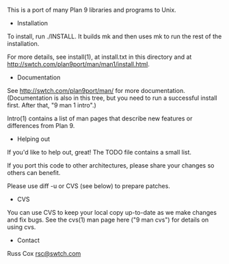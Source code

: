 This is a port of many Plan 9 libraries and programs to Unix.

* Installation

To install, run ./INSTALL.  It builds mk and then uses mk to
run the rest of the installation.  

For more details, see install(1), at install.txt in this directory
and at http://swtch.com/plan9port/man/man1/install.html.

* Documentation

See http://swtch.com/plan9port/man/ for more documentation.
(Documentation is also in this tree, but you need to run
a successful install first.  After that, "9 man 1 intro".)

Intro(1) contains a list of man pages that describe new features
or differences from Plan 9.

* Helping out

If you'd like to help out, great!  The TODO file contains a small list.

If you port this code to other architectures, please share your changes
so others can benefit.

Please use diff -u or CVS (see below) to prepare patches.

* CVS

You can use CVS to keep your local copy up-to-date as we make 
changes and fix bugs.  See the cvs(1) man page here ("9 man cvs")
for details on using cvs.

* Contact

Russ Cox <rsc@swtch.com>
